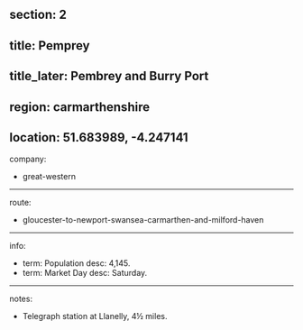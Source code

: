 section: 2
----
title: Pemprey
----
title_later: Pembrey and Burry Port
----
region: carmarthenshire
----
location: 51.683989, -4.247141
----
company:
- great-western
----
route:
- gloucester-to-newport-swansea-carmarthen-and-milford-haven
----
info:
- term: Population
  desc: 4,145.
- term: Market Day
  desc: Saturday.
----
notes:
- Telegraph station at Llanelly, 4½ miles.
